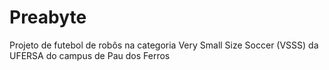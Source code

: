 # Preabyte
Projeto de futebol de robôs na categoria Very Small Size Soccer (VSSS) da UFERSA do campus de Pau dos Ferros
